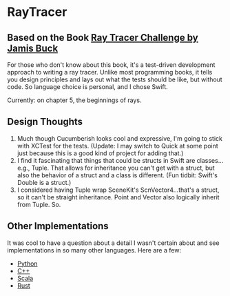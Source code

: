 #  RayTracer
## Based on the Book [Ray Tracer Challenge by Jamis Buck](https://pragprog.com/book/jbtracer/the-ray-tracer-challenge)

For those who don't know about this book, it's a test-driven development approach to writing a ray tracer. Unlike most programming books, it tells you design principles and lays out what the tests should be like, but without code. So language choice is personal, and I chose Swift.

Currently: on chapter 5, the beginnings of rays.

## Design Thoughts

1. Much though Cucumberish looks cool and expressive, I'm going to stick with XCTest for the tests. (Update: I may switch to Quick at some point just because this is a good kind of project for adding that.)
2. I find it fascinating that things that could be structs in Swift are classes…e.g., Tuple. That allows for inheritance you can't get with a struct, but also the behavior of a struct and a class is different. (Fun tidbit: Swift's Double is a struct.)
3. I considered having Tuple wrap SceneKit's ScnVector4…that's a struct, so it can't be straight inheritance. Point and Vector also logically inherit from Tuple. So.

## Other Implementations

It was cool to have a question about a detail I wasn't certain about and see implementations in so many other languages. Here are a few:

* [Python](https://github.com/thomasdelrue/ray-tracer-challenge-python/tree/ce9fc90c5419d432416c65f1e83b824ce0f95dcb)
* [C++](https://github.com/kongsgard/raytracer/tree/f4f958516c8f479234c1c877cad54871f3857d51)
* [Scala](https://github.com/jamesmcm/raytracer_challenge_scala)
* [Rust](https://github.com/arsenypoga/rust-raytracer/tree/08568d9cdfcae84324698f3fc61985d16a1ce126)
